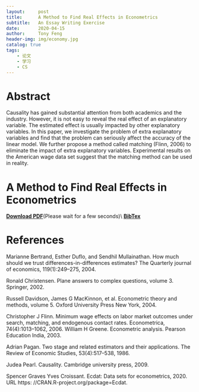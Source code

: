```yaml
---
layout:     post
title:      A Method to Find Real Effects in Econometrics
subtitle:   An Essay Writing Exercise
date:       2020-04-15
author:     Tony Feng
header-img: img/economy.jpg
catalog: true
tags:
    - 论文
    - 学习
    - CS
---
```


# Abstract
Causality has gained substantial attention from both academics and the industry. However, it is not easy to reveal the real effect of an explanatory variable. The estimated effect is usually impacted by other explanatory variables. In this paper, we investigate the problem of extra explanatory variables and find that the problem can seriously affect the accuracy of the linear model. We further propose a method called matching (Flinn, 2006) to eliminate the impact of extra explanatory variables. Experimental results on the American wage data set suggest that the matching method can be used in reality.

# A Method to Find Real Effects in Econometrics
[**Download PDF**](https://www.wuhanhour.icu/essay/matching.pdf)(Please wait for a few seconds)\\
[**BibTex**](https://www.wuhanhour.icu/essay/matching.txt)

# References
Marianne Bertrand, Esther Duflo, and Sendhil Mullainathan. How much should we trust differences-in-differences estimates? The Quarterly journal of economics, 119(1):249–275, 2004.

Ronald Christensen. Plane answers to complex questions, volume 3. Springer, 2002.

Russell Davidson, James G MacKinnon, et al. Econometric theory and methods, volume 5. Oxford University Press New York, 2004.

Christopher J Flinn. Minimum wage effects on labor market outcomes under search, matching, and endogenous contact rates. Econometrica, 74(4):1013–1062, 2006. William H Greene. Econometric analysis. Pearson Education India, 2003.

Adrian Pagan. Two stage and related estimators and their applications. The Review of Economic Studies, 53(4):517–538, 1986.

Judea Pearl. Causality. Cambridge university press, 2009.

Spencer Graves Yves Croissant. Ecdat: Data sets for econometrics, 2020. URL https: //CRAN.R-project.org/package=Ecdat.

